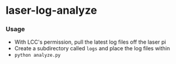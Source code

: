 # laser-log-analyze

### Usage

 * With LCC's permission, pull the latest log files off the laser pi
 * Create a subdirectory called `logs` and place the log files within
 * `python analyze.py`
